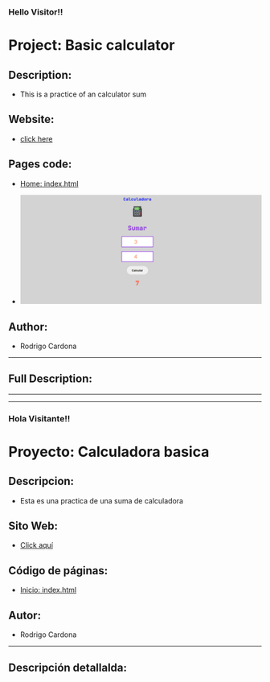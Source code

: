 <h3>Hello Visitor!!</h3>

# Project: Basic calculator

## Description:

- This is a practice of an calculator sum

## Website:

- [click here](https://roddevwork.github.io/dom_basic/)

## Pages code:

- [Home: index.html](./index.html)

- ![](./img/web.png)

## Author:

- Rodrigo Cardona

---

## Full Description:

---

---

<h3>Hola Visitante!!</h3>

# Proyecto: Calculadora basica

## Descripcion:

- Esta es una practica de una suma de calculadora

## Sito Web:

- [Click aquí]()

## Código de páginas:

- [Inicio: index.html](./index.html)

## Autor:

- Rodrigo Cardona

---

## Descripción detallalda:
